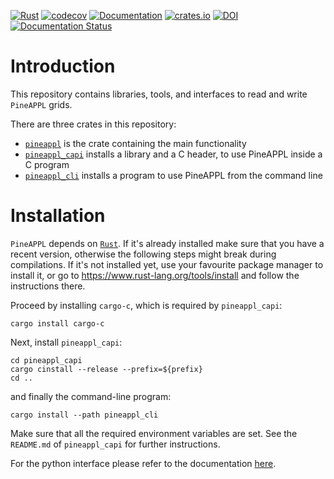 [![Rust](https://github.com/N3PDF/pineappl/workflows/Rust/badge.svg)](https://github.com/N3PDF/pineappl/actions?query=workflow%3ARust)
[![codecov](https://codecov.io/gh/N3PDF/pineappl/branch/master/graph/badge.svg)](https://codecov.io/gh/N3PDF/pineappl)
[![Documentation](https://docs.rs/pineappl/badge.svg)](https://docs.rs/pineappl)
[![crates.io](https://img.shields.io/crates/v/pineappl.svg)](https://crates.io/crates/pineappl)
[![DOI](https://zenodo.org/badge/248306479.svg)](https://zenodo.org/badge/latestdoi/248306479)
[![Documentation Status](https://readthedocs.org/projects/pineappl/badge/?version=latest)](https://pineappl.readthedocs.io/en/latest/?badge=latest)

# Introduction

This repository contains libraries, tools, and interfaces to read and write
`PineAPPL` grids.

There are three crates in this repository:

- [`pineappl`](https://crates.io/crates/pineappl) is the crate containing the
  main functionality
- [`pineappl_capi`](https://crates.io/crates/pineappl) installs a library and a
  C header, to use PineAPPL inside a C program
- [`pineappl_cli`](https://crates.io/crates/pineappl) installs a program to use
  PineAPPL from the command line

# Installation

`PineAPPL` depends on [`Rust`](https://www.rust-lang.org/). If it's already
installed make sure that you have a recent version, otherwise the following
steps might break during compilations. If it's not installed yet, use your
favourite package manager to install it, or go to
<https://www.rust-lang.org/tools/install> and follow the instructions there.

Proceed by installing `cargo-c`, which is required by `pineappl_capi`:

    cargo install cargo-c

Next, install `pineappl_capi`:

    cd pineappl_capi
    cargo cinstall --release --prefix=${prefix}
    cd ..

and finally the command-line program:

    cargo install --path pineappl_cli

Make sure that all the required environment variables are set. See the
`README.md` of `pineappl_capi` for further instructions.

For the python interface please refer to the documentation [here](https://pineappl.readthedocs.io/).